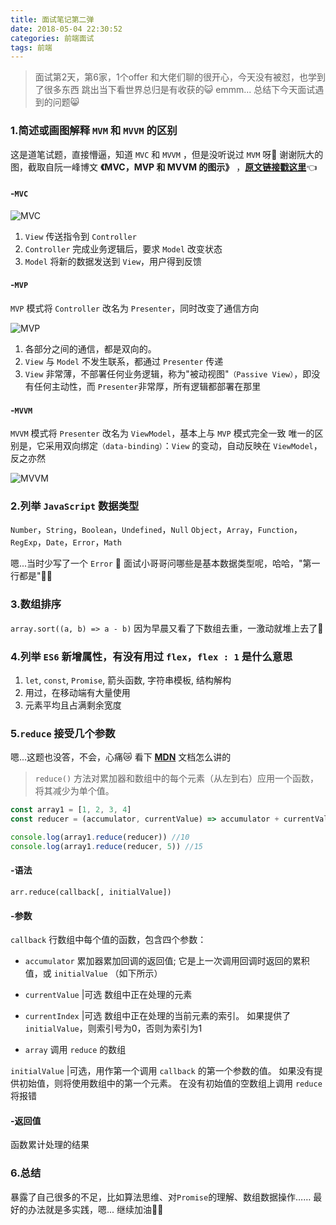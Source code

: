 ```yaml
---
title: 面试笔记第二弹
date: 2018-05-04 22:30:52
categories: 前端面试
tags: 前端
---
```

> 面试第2天，第6家，1个offer
> 和大佬们聊的很开心，今天没有被怼，也学到了很多东西
> 跳出当下看世界总归是有收获的😺
> emmm... 总结下今天面试遇到的问题😸

<!-- more -->
### 1.简述或画图解释 `MVM` 和 `MVVM` 的区别
这是道笔试题，直接懵逼，知道 `MVC` 和 `MVVM` ，但是没听说过 `MVM` 呀🙊
谢谢阮大的图，截取自阮一峰博文 **《MVC，MVP 和 MVVM 的图示》** ，**[原文链接戳这里](http://www.ruanyifeng.com/blog/2015/02/mvcmvp_mvvm.html)**👈

#### -`MVC`

![](http://www.ruanyifeng.com/blogimg/asset/2015/bg2015020105.png "MVC")
  1. `View` 传送指令到 `Controller`
  2. `Controller` 完成业务逻辑后，要求 `Model` 改变状态
  3. `Model` 将新的数据发送到 `View`，用户得到反馈


#### -`MVP`
`MVP` 模式将 `Controller` 改名为 `Presenter`，同时改变了通信方向

![](http://www.ruanyifeng.com/blogimg/asset/2015/bg2015020109.png "MVP")
  1. 各部分之间的通信，都是双向的。
  2. `View` 与 `Model` 不发生联系，都通过 `Presenter` 传递
  3. `View` 非常薄，不部署任何业务逻辑，称为"被动视图"`（Passive View）`，即没有任何主动性，而 `Presenter`非常厚，所有逻辑都部署在那里


#### -`MVVM`
`MVVM` 模式将 `Presenter` 改名为 `ViewModel`，基本上与 `MVP` 模式完全一致
唯一的区别是，它采用双向绑定`（data-binding）`：`View` 的变动，自动反映在 `ViewModel`，反之亦然

![](http://www.ruanyifeng.com/blogimg/asset/2015/bg2015020110.png "MVVM")


### 2.列举 `JavaScript` 数据类型
`Number`，`String`，`Boolean`，`Undefined`，`Null`
`Object`，`Array`，`Function`，`RegExp`，`Date`，`Error`，`Math`


嗯...当时少写了一个 `Error` 🙈
面试小哥哥问哪些是基本数据类型呢，哈哈，"第一行都是"🐱‍👤


### 3.数组排序
``array.sort((a, b) => a - b)``
因为早晨又看了下数组去重，一激动就堆上去了🤦‍


### 4.列举 `ES6` 新增属性，有没有用过 `flex`，`flex : 1` 是什么意思
  1. `let`, `const`, `Promise`, 箭头函数, 字符串模板, 结构解构
  2. 用过，在移动端有大量使用
  3. 元素平均且占满剩余宽度


### 5.`reduce` 接受几个参数
嗯...这题也没答，不会，心痛😿
看下 **[MDN](https://developer.mozilla.org/zh-CN/docs/Web/JavaScript/Reference/Global_Objects/Array/Reduce)** 文档怎么讲的

> `reduce()` 方法对累加器和数组中的每个元素（从左到右）应用一个函数，将其减少为单个值。

```js
const array1 = [1, 2, 3, 4]
const reducer = (accumulator, currentValue) => accumulator + currentValue

console.log(array1.reduce(reducer)) //10
console.log(array1.reduce(reducer, 5)) //15
```

#### -语法
``arr.reduce(callback[, initialValue])``

#### -参数
`callback` 行数组中每个值的函数，包含四个参数：
  - `accumulator`
    累加器累加回调的返回值; 它是上一次调用回调时返回的累积值，或 `initialValue` （如下所示）

  - `currentValue` |可选
    数组中正在处理的元素

  - `currentIndex` |可选
    数组中正在处理的当前元素的索引。 如果提供了 `initialValue`，则索引号为0，否则为索引为1

  - `array`
    调用 `reduce` 的数组

`initialValue` |可选，用作第一个调用 `callback` 的第一个参数的值。 如果没有提供初始值，则将使用数组中的第一个元素。 在没有初始值的空数组上调用 `reduce` 将报错

#### -返回值
函数累计处理的结果


### 6.总结
暴露了自己很多的不足，比如算法思维、对`Promise`的理解、数组数据操作……
最好的办法就是多实践，嗯...
继续加油🐱‍🐉